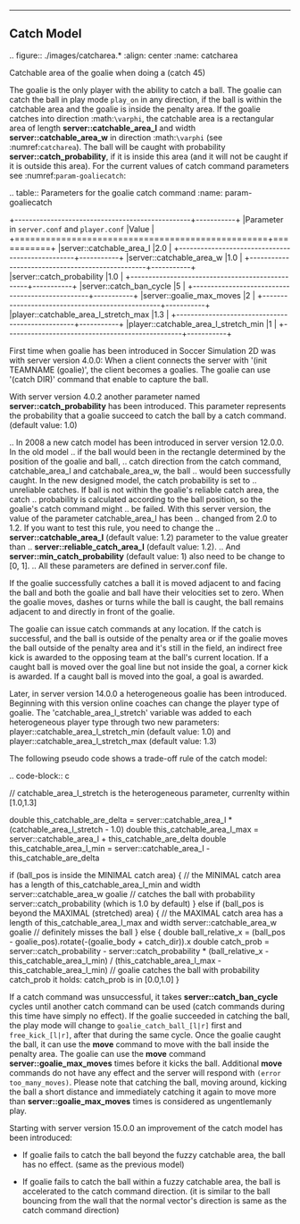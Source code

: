 
--------------------------------------------------
Catch Model
--------------------------------------------------

.. figure:: ./images/catcharea.*
  :align: center
  :name: catcharea

  Catchable area of the goalie when doing a (catch 45)

The goalie is the only player with the ability to catch a ball. The
goalie can catch the ball in play mode ``play_on`` in any direction,
if the ball is within the catchable area and the goalie is inside the
penalty area.  If the goalie catches into direction :math:`\varphi`,
the catchable area is a rectangular area of length
**server::catchable_area_l** and width **server::catchable_area_w** in
direction :math:`\varphi` (see :numref:`catcharea`).
The ball will be caught with probability
**server::catch_probability**, if it is inside this area (and it will
not be caught if it is outside this area).
For the current values of catch command parameters see :numref:`param-goaliecatch`:

.. table::  Parameters for the goalie catch command
   :name: param-goaliecatch

   +-------------------------------------------------+-----------+
   |Parameter in ``server.conf`` and ``player.conf`` |Value      |
   +=================================================+===========+
   |server::catchable_area_l                         |2.0        |
   +-------------------------------------------------+-----------+
   |server::catchable_area_w                         |1.0        |
   +-------------------------------------------------+-----------+
   |server::catch_probability                        |1.0        |
   +-------------------------------------------------+-----------+
   |server::catch_ban_cycle                          |5          |
   +-------------------------------------------------+-----------+
   |server::goalie_max_moves                         |2          |
   +-------------------------------------------------+-----------+
   |player::catchable_area_l_stretch_max             |1.3        |
   +-------------------------------------------------+-----------+
   |player::catchable_area_l_stretch_min             |1          |
   +-------------------------------------------------+-----------+


First time when goalie has been introduced in Soccer Simulation 2D was with server
version 4.0.0:
When a client connects the server with '(init TEAMNAME (goalie)',
the client becomes a goalies. The goalie can use '(catch DIR)' command
that enable to capture the ball.

With server version 4.0.2 another parameter named **server::catch_probability** has
been introduced. This parameter represents the probability that a goalie succeed to
catch the ball by a catch command. (default value: 1.0)

.. In 2008 a new catch model has been introduced in server version 12.0.0. In the old model
.. if the ball would been in the rectangle determined by the position of the goalie and ball,
.. catch direction from the catch command, catchable_area_l and catchabale_area_w, the ball
.. would been successfully caught. In the new designed model, the catch probability is set to
.. unreliable catches. If ball is not within the goalie's reliable catch area, the catch
.. probability is calculated according to the ball position, so the goalie's catch command might
.. be failed. With this server version, the value of the parameter catchable_area_l has been
.. changed from 2.0 to 1.2. If you want to test this rule, you need to change the
.. **server::catchable_area_l** (default value: 1.2) parameter to the value greater than
.. **server::reliable_catch_area_l** (default value: 1.2).
.. And **server::min_catch_probability** (default value: 1) also need to be change to [0, 1].
.. All these parameters are defined in server.conf file.

If the goalie successfully catches a ball it is moved adjacent
to and facing the ball and both the goalie and ball have their
velocities set to zero. When the goalie moves, dashes or turns
while the ball is caught, the ball remains adjacent to and
directly in front of the goalie.

The goalie can issue catch commands at any location. If the catch
is successful, and the ball is outside of the penalty area or if
the goalie moves the ball outside of the penalty area and it's still
in the field, an indirect free kick is awarded to the opposing team
at the ball's current location. If a caught ball is moved over the
goal line but not inside the goal, a corner kick is awarded. If a 
caught ball is moved into the goal, a goal is awarded.

Later, in server version 14.0.0 a heterogeneous goalie has been introduced. Beginning
with this version online coaches can change the player type of goalie. The
'catchable_area_l_stretch' variable was added to each heterogeneous player type through
two new parameters: player::catchable_area_l_stretch_min (default value: 1.0) and
player::catchable_area_l_stretch_max (default value: 1.3)

The following pseudo code shows a trade-off rule of the catch model:

.. code-block:: c

 // catchable_area_l_stretch is the heterogeneous parameter, currenlty within [1.0,1.3]

 double this_catchable_are_delta = server::catchable_area_l * (catchable_area_l_stretch - 1.0)
 double this_catchable_area_l_max = server::catchable_area_l + this_catchable_are_delta
 double this_catchable_area_l_min = server::catchable_area_l - this_catchable_are_delta

 if (ball_pos is inside the MINIMAL catch area)
 {
     // the MINIMAL catch area has a length of this_catchable_area_l_min and width server::catchable_area_w goalie
     // catches the ball with probability server::catch_probability (which is 1.0 by default)
 }
 else if (ball_pos is beyond the MAXIMAL (stretched) area)
 {
     // the MAXIMAL catch area has a length of this_catchable_area_l_max and width server::catchable_area_w goalie
     // definitely misses the ball
 }
 else
 {
     double ball_relative_x = (ball_pos - goalie_pos).rotate(-(goalie_body + catch_dir)).x
     double catch_prob = server::catch_probability
                         - server::catch_probability
                           * (ball_relative_x - this_catchable_area_l_min)
                           / (this_catchable_area_l_max - this_catchable_area_l_min)
     // goalie catches the ball with probability catch_prob it holds: catch_prob is in [0.0,1.0]
 }

If a catch command was unsuccessful, it takes **server::catch_ban_cycle** cycles until another catch command can be used (catch commands during this time have simply no effect).
If the goalie succeeded in catching the ball, the play mode will change to ``goalie_catch_ball_[l|r]`` first and ``free_kick_[l|r]``, after that during the same cycle.
Once the goalie caught the ball, it can use the **move** command to move with the ball inside the penalty area.
The goalie can use the **move** command **server::goalie_max_moves** times before it kicks the ball.
Additional **move** commands do not have any effect and the server will respond with ``(error too_many_moves)``.
Please note that catching the ball, moving around, kicking the ball a short distance and immediately catching it again to move more than **server::goalie_max_moves** times is considered as ungentlemanly play.

Starting with server version 15.0.0 an improvement of the catch model has been introduced:

- If goalie fails to catch the ball beyond the fuzzy catchable area, the ball has no effect. (same as the previous model)

- If goalie fails to catch the ball within a fuzzy catchable area, the ball is accelerated to the catch command direction. (it is similar to the ball bouncing from the wall that the normal vector's direction is same as the catch command direction)
